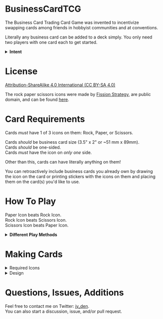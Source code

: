 # BusinessCardTCG
The Business Card Trading Card Game was invented to incentivize swapping cards among friends in hobbyist communities and at conventions. 

Literally any business card can be added to a deck simply. You only need two players with one card each to get started.

<details> <summary><b>Intent</b></summary>

In the 90s, hobby and fandom meetups would pass around VHS tapes, booklets, and CDs to help pass their work around within their respective communities.     
Now that everything is digital, these physical pieces of memorabilia rarely get passed around anymore. 

So I decided to invent an easy to access method and game to share our social media and work among our friends at meetups and conventions in a fun and interesting way. 
</details>

# License
[Attribution-ShareAlike 4.0 International (CC BY-SA 4.0)](https://creativecommons.org/licenses/by-sa/4.0/)

The rock paper scissors icons were made by [Fission Strategy](https://thenounproject.com/fissionstrategy/), are public domain, and can be found [here](https://thenounproject.com/browse/creator/fissionstrategy/search/?avatarUrl=https%3A%2F%2Fstatic.thenounproject.com%2Favatars%2Ffissionstrategy%2Fresized%2F120%2Ffissionlogo-01.png&creator=94440&name=Fission%20Strategy&p=1&q=hand).

# Card Requirements
Cards _must_ have 1 of 3 icons on them: Rock, Paper, or Scissors.

Cards _should_ be business card size (3.5" x 2" or ~51 mm x 89mm).     
Cards _should_ be one-sided.    
Cards _must_ have the icon on _only one_ side.

Other than this, cards can have literally anything on them!

You can retroactively include business cards you already own by drawing the icon on the card or printing stickers with the icons on them and placing them on the card(s) you'd like to use.

# How To Play
Paper Icon beats Rock Icon.     
Rock Icon beats Scissors Icon.    
Scissors Icon beats Paper Icon.
<details> <summary> <b>Different Play Methods</b></summary>
  
## Standard Method
There are two players. They shuffle their decks and place them face down. They each draw the first card and place it face up. Winning icon wins the game. You can play any number of rounds. The minimum deck size is one.

## Modified Method

There are two players. They shuffle their decks and them face down. They each draw 3 cards and place them into their hand. They play their chosen card from their hand face down. When both players are ready, they reveal their played cards. Winning icon wins the game. You can play any number of rounds. The minimum deck size is 3.

## Restrictive Method

There are two players. They look through their decks for one card of each icon plus an additional card of their choice (4 cards total). They place these cards into their hand. Each round, they play one card face down until both players are ready. Then they reveal the cards at the same time.

Each card in their hand can only be played once. Play continues until they are out of cards in their hand. The winner is determined by either the first win or the most wins. The minimum deck size is 4.

## Creative Method

You can make up your own rules. It can be Roshambo-based or based on something entirely different. Maybe you each have large decks, so you play a modified game of Go Fish for a pair of two cards with a specific name, letter, or theme. Perhaps you share a deck and play a community-specific version of Guess Who.

The options are limitless.
</details>

# Making Cards
<details> <summary> Required Icons </summary>
In order to play the game, the business card must have 1 of 3 icons: Rock, Paper, or Scissors.

The suggested icons are these public domain ones made by [Fission Strategy](https://thenounproject.com/fissionstrategy/). They have been re-uploaded here in `/icons/` in both PNG and SVG formats.     
These icons can be any orientation, color, or size, as long as they are immediately legible on the card.

However, you can use other icons that represent the same thing, as long as they are easily understood.
</details>

<details> <summary> Design </summary>
The cards should be the standard business card size of 3.5" x 2". In `/templates/` you will find a very basic PSD and PNG file of the appropriate size.

Your card can have literally anything on it as long as it has one of the 3 icons. Some sample cards have been provided for inspiration and starter decks in `/cards/`
</details>

# Questions, Issues, Additions

Feel free to contact me on Twitter: [jy_den](https://twitter.com/jy_den).     
You can also start a discussion, issue, and/or pull request.
